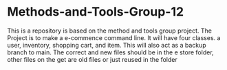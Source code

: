 # Methods-and-Tools-Group-12
This is a repository is based on the method and tools group project. The Project is to make a e-commence command line.
It will have four classes. a user, inventory, shopping cart, and item.
This will also act as a backup branch to main. The correct and new files should be in the e store folder, other files on the 
get are old files or just reused in the folder
